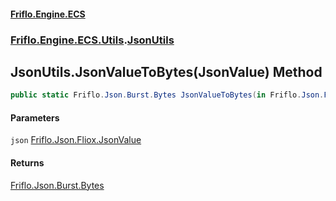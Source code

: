 #### [Friflo.Engine.ECS](index.md 'index')
### [Friflo.Engine.ECS.Utils](Friflo.Engine.ECS.Utils.md 'Friflo.Engine.ECS.Utils').[JsonUtils](JsonUtils.md 'Friflo.Engine.ECS.Utils.JsonUtils')

## JsonUtils.JsonValueToBytes(JsonValue) Method

```csharp
public static Friflo.Json.Burst.Bytes JsonValueToBytes(in Friflo.Json.Fliox.JsonValue json);
```
#### Parameters

<a name='Friflo.Engine.ECS.Utils.JsonUtils.JsonValueToBytes(Friflo.Json.Fliox.JsonValue).json'></a>

`json` [Friflo.Json.Fliox.JsonValue](https://docs.microsoft.com/en-us/dotnet/api/Friflo.Json.Fliox.JsonValue 'Friflo.Json.Fliox.JsonValue')

#### Returns
[Friflo.Json.Burst.Bytes](https://docs.microsoft.com/en-us/dotnet/api/Friflo.Json.Burst.Bytes 'Friflo.Json.Burst.Bytes')